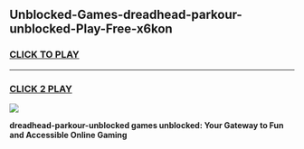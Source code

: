
## Unblocked-Games-dreadhead-parkour-unblocked-Play-Free-x6kon
<h3>
<a href="https://premium76.site?title=dreadhead-parkour-unblocked&ref=23A">CLICK TO PLAY</a></h3>
<hr>

<h3>
<a href="https://premium76.site?title=dreadhead-parkour-unblocked&ref=23A">CLICK 2 PLAY</a>
  
</h3>

<a href="https://premium76.site?title=dreadhead-parkour-unblocked&ref=23A"><img src="https://clearcache.store/games.png"></a>


**dreadhead-parkour-unblocked games unblocked: Your Gateway to Fun and Accessible Online Gaming**
